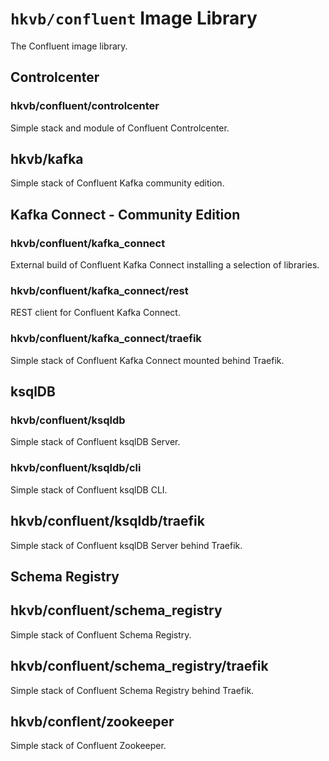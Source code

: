 # `hkvb/confluent` Image Library

The Confluent image library.

## Controlcenter

### hkvb/confluent/controlcenter

Simple stack and module of Confluent Controlcenter.

## hkvb/kafka

Simple stack of Confluent Kafka community edition.

## Kafka Connect - Community Edition

### hkvb/confluent/kafka_connect

External build of Confluent Kafka Connect installing a selection of libraries.

### hkvb/confluent/kafka_connect/rest

REST client for Confluent Kafka Connect.

### hkvb/confluent/kafka_connect/traefik

Simple stack of Confluent Kafka Connect mounted behind Traefik.

## ksqlDB

### hkvb/confluent/ksqldb

Simple stack of Confluent ksqlDB Server.

### hkvb/confluent/ksqldb/cli

Simple stack of Confluent ksqlDB CLI.

## hkvb/confluent/ksqldb/traefik

Simple stack of Confluent ksqlDB Server behind Traefik.

## Schema Registry

## hkvb/confluent/schema_registry

Simple stack of Confluent Schema Registry.

## hkvb/confluent/schema_registry/traefik

Simple stack of Confluent Schema Registry behind Traefik.

## hkvb/conflent/zookeeper

Simple stack of Confluent Zookeeper.

